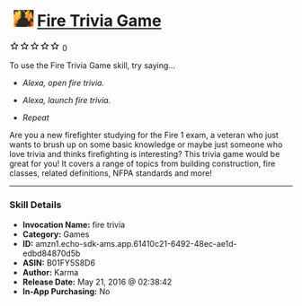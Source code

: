 # &nbsp;<img src="skill_icon" alt="Fire Trivia Game icon" width="36"> [Fire Trivia Game](http://alexa.amazon.com/#skills/amzn1.echo-sdk-ams.app.61410c21-6492-48ec-ae1d-edbd84870d5b)
![0 stars](../../images/ic_star_border_black_18dp_1x.png)![0 stars](../../images/ic_star_border_black_18dp_1x.png)![0 stars](../../images/ic_star_border_black_18dp_1x.png)![0 stars](../../images/ic_star_border_black_18dp_1x.png)![0 stars](../../images/ic_star_border_black_18dp_1x.png) 0

To use the Fire Trivia Game skill, try saying...

* *Alexa, open fire trivia.*

* *Alexa, launch fire trivia.*

* *Repeat*

Are you a new firefighter studying for the Fire 1 exam, a veteran who just wants to brush up on some basic knowledge or maybe just someone who love trivia and thinks firefighting is interesting? This trivia game would be great for you! It covers a range of topics from building construction, fire classes, related definitions, NFPA standards and more!

***

### Skill Details

* **Invocation Name:** fire trivia
* **Category:** Games
* **ID:** amzn1.echo-sdk-ams.app.61410c21-6492-48ec-ae1d-edbd84870d5b
* **ASIN:** B01FY5S8D6
* **Author:** Karma
* **Release Date:** May 21, 2016 @ 02:38:42
* **In-App Purchasing:** No
